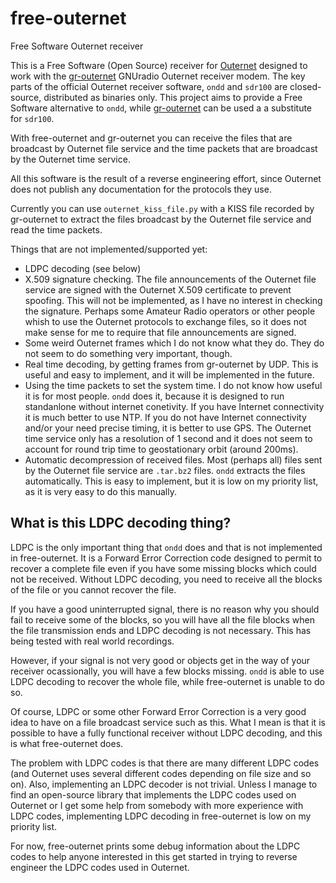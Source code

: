 # free-outernet
Free Software Outernet receiver

This is a Free Software (Open Source) receiver for
[Outernet](http://outernet.is/) designed to work with the
[gr-outernet](https://github.com/daniestevez/gr-outernet) GNUradio Outernet
receiver modem. The key parts of the official Outernet receiver software, `ondd`
and `sdr100` are closed-source, distributed as binaries only. This project aims
to provide a Free Software alternative to `ondd`, while
[gr-outernet](https://github.com/daniestevez/gr-outernet) can be used a a
substitute for `sdr100`.

With free-outernet and gr-outernet you can receive the files that are broadcast
by Outernet file service and the time packets that are broadcast by the Outernet
time service.

All this software is the result of a reverse engineering effort, since Outernet
does not publish any documentation for the protocols they use.

Currently you can use `outernet_kiss_file.py` with a KISS file recorded by
gr-outernet to extract the files broadcast by the Outernet file service and read
the time packets.

Things that are not implemented/supported yet:

 * LDPC decoding (see below)
 * X.509 signature checking. The file announcements of the Outernet file service
   are signed with the Outernet X.509 certificate to prevent spoofing. This will
   not be implemented, as I have no interest in checking the signature. Perhaps
   some Amateur Radio operators or other people whish to use the Outernet
   protocols to exchange files, so it does not make sense for me to require
   that file announcements are signed.
 * Some weird Outernet frames which I do not know what they do. They do not seem
   to do something very important, though.
 * Real time decoding, by getting frames from gr-outernet by UDP. This is useful
   and easy to implement, and it will be implemented in the future.
 * Using the time packets to set the system time. I do not know how useful it
   is for most people. `ondd` does it, because it is designed to run standanlone
   without internet conetivity. If you have Internet connectivity it is much
   better to use NTP. If you do not have Internet connectivity and/or your need
   precise timing, it is better to use GPS. The Outernet time service only has a
   resolution of 1 second and it does not seem to account for round trip time to
   geostationary orbit (around 200ms).
 * Automatic decompression of received files. Most (perhaps all) files sent by
   the Outernet file service are `.tar.bz2` files. `ondd` extracts the files
   automatically. This is easy to implement, but it is low on my priority list,
   as it is very easy to do this manually.

## What is this LDPC decoding thing?

LDPC is the only important thing that `ondd` does and that is not implemented in
free-outernet. It is a Forward Error Correction code designed to permit to
recover a complete file even if you have some missing blocks which could not be
received. Without LDPC decoding, you need to receive all the blocks of the file
or you cannot recover the file.

If you have a good uninterrupted signal, there is no reason why you should fail
to receive some of the blocks, so you will have all the file blocks when the
file transmission ends and LDPC decoding is not necessary. This has being tested
with real world recordings.

However, if your signal is not very good or objects get in the way of your
receiver ocassionally, you will have a few blocks missing. `ondd` is able to use
LDPC decoding to recover the whole file, while free-outernet is unable to do so.

Of course, LDPC or some other Forward Error Correction is a very good idea to
have on a file broadcast service such as this. What I mean is that it is
possible to have a fully functional receiver without LDPC decoding, and this is
what free-outernet does.

The problem with LDPC codes is that there are many different LDPC codes (and
Outernet uses several different codes depending on file size and so on). Also,
implementing an LDPC decoder is not trivial. Unless I manage to find an
open-source library that implements the LDPC codes used on Outernet or I get
some help from somebody with more experience with LDPC codes, implementing LDPC
decoding in free-outernet is low on my priority list.

For now, free-outernet prints some debug information about the LDPC codes to
help anyone interested in this get started in trying to reverse engineer the
LDPC codes used in Outernet.
